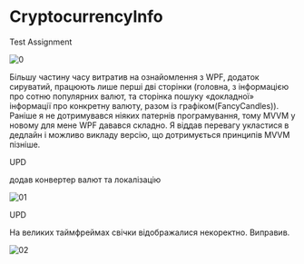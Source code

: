 # CryptocurrencyInfo

Test Assignment

![0](https://user-images.githubusercontent.com/125378481/225700161-6a4a81e5-07a4-4972-864c-43fe20d923be.gif)

Більшу частину часу витратив на ознайомлення з WPF, додаток сируватий, працюють лише перші дві сторінки (головна, з інформацією про сотню популярних валют, та сторінка пошуку «докладної» інформації про конкретну валюту, разом із графіком(FancyCandles)). Раніше я не дотримувався ніяких патернів програмування, тому MVVM у новому для мене WPF давався складно. Я віддав перевагу укластися в дедлайн і можливо викладу версію, що дотримується принципів MVVM пізніше.

UPD

додав конвертер валют та локалізацію

![01](https://user-images.githubusercontent.com/125378481/225789788-99746119-93dc-4858-b918-327223d3d787.gif)

UPD

На великих таймфреймах свічки відображалися некоректно. Виправив.

![02](https://user-images.githubusercontent.com/125378481/225939475-bad4812c-29f1-49bd-955b-9717f33e6ec9.gif)

